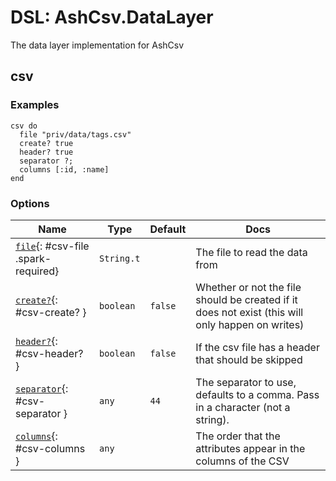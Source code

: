 <!--
This file was generated by Spark. Do not edit it by hand.
-->
# DSL: AshCsv.DataLayer

The data layer implementation for AshCsv


## csv




### Examples
```
csv do
  file "priv/data/tags.csv"
  create? true
  header? true
  separator ?;
  columns [:id, :name]
end

```




### Options

| Name | Type | Default | Docs |
|------|------|---------|------|
| [`file`](#csv-file){: #csv-file .spark-required} | `String.t` |  | The file to read the data from |
| [`create?`](#csv-create?){: #csv-create? } | `boolean` | `false` | Whether or not the file should be created if it does not exist (this will only happen on writes) |
| [`header?`](#csv-header?){: #csv-header? } | `boolean` | `false` | If the csv file has a header that should be skipped |
| [`separator`](#csv-separator){: #csv-separator } | `any` | `44` | The separator to use, defaults to a comma. Pass in a character (not a string). |
| [`columns`](#csv-columns){: #csv-columns } | `any` |  | The order that the attributes appear in the columns of the CSV |







<style type="text/css">.spark-required::after { content: "*"; color: red !important; }</style>
